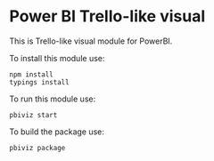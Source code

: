 # Power BI Trello-like visual

This is Trello-like visual module for PowerBI.

To install this module use:

```
npm install
typings install
```

To run this module use:

```
pbiviz start
```

To build the package use:

```
pbiviz package
```